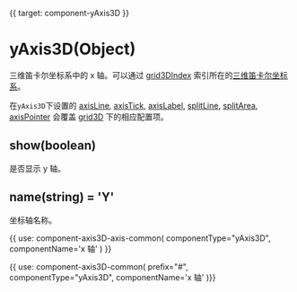 {{ target: component-yAxis3D }}

# yAxis3D(Object)

三维笛卡尔坐标系中的 x 轴。可以通过 [grid3DIndex](~yAxis3D.grid3DIndex) 索引所在的[三维笛卡尔坐标系](~grid3D)。

在`yAxis3D`下设置的 [axisLine](~yAxis3D.axisLine), [axisTick](~yAxis3D.axisTick), [axisLabel](~yAxis3D.axisLabel), [splitLine](~yAxis3D.splitLine), [splitArea](~yAxis3D.splitArea), [axisPointer](~yAxis3D.axisPointer) 会覆盖 [grid3D](~grid3D) 下的相应配置项。

## show(boolean)

是否显示 y 轴。

## name(string) = 'Y'

坐标轴名称。

{{ use: component-axis3D-axis-common(
    componentType="yAxis3D",
    componentName='x 轴'
) }}

{{ use: component-axis3D-common(
    prefix="#",
    componentType="yAxis3D",
    componentName='x 轴'
)}}